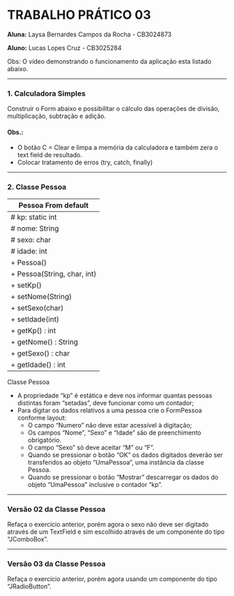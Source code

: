 # TRABALHO PRÁTICO 03 

**Aluna:** Laysa Bernardes Campos da Rocha - CB3024873 

**Aluno:** Lucas Lopes Cruz - CB3025284 

Obs: O vídeo demonstrando o funcionamento da aplicação esta listado abaixo.

---

### **1. Calculadora Simples**
Construir o Form abaixo e possibilitar o cálculo das operações de divisão, multiplicação, subtração e adição.

#### Obs.:
- O botão C = Clear e limpa a memória da calculadora e também zera o text field de resultado.
- Colocar tratamento de erros (try, catch, finally)

---

### **2. Classe Pessoa**

| Pessoa From default         |
|-----------------------------|
|# kp: static int             |
|# nome: String               |
|# sexo: char                 | 
|# idade: int                 |
|+ Pessoa()                   |
|+ Pessoa(String, char, int)  |
|+ setKp()                    |
|+ setNome(String)            |
|+ setSexo(char)              |
|+ setIdade(int)              |
|+ getKp() : int              |
|+ getNome() : String         |
|+ getSexo() : char           |
|+ getIdade() : int           |

Classe Pessoa
- A propriedade “kp” é estática e deve nos informar quantas pessoas distintas foram “setadas”, deve funcionar como um contador;
- Para digitar os dados relativos a uma pessoa crie o FormPessoa conforme layout:
  - O campo “Numero” não deve estar acessível à digitação;
  - Os campos “Nome”, “Sexo” e “Idade” são de preenchimento obrigatório.
  - O campo “Sexo” só deve aceitar “M” ou “F”.
  - Quando se pressionar o botão “OK” os dados digitados deverão ser transferidos ao objeto “UmaPessoa”, uma instância da classe Pessoa.
  - Quando se pressionar o botão “Mostrar” descarregar os dados do objeto “UmaPessoa” inclusive o contador “kp”.

---

### Versão 02 da Classe Pessoa
Refaça o exercício anterior, porém agora o sexo não deve ser digitado através de um TextField e sim escolhido através de um componente do tipo “JComboBox”.

---

### Versão 03 da Classe Pessoa
Refaça o exercício anterior, porém agora usando um componente do tipo “JRadioButton”.
